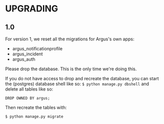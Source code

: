 # UPGRADING

## 1.0

For version 1, we reset all the migrations for Argus's own apps:

* argus_notificationprofile
* argus_incident
* argus_auth

Please drop the database. This is the only time we're doing this.

If you do not have access to drop and recreate the database, you can start the
(postgres) database shell like so: `$ python manage.py dbshell` and delete all
tables like so:

```
DROP OWNED BY argus;
```

Then recreate the tables with:

```
$ python manage.py migrate
```
